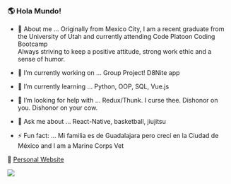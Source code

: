 ### 🌎 Hola Mundo! 
 
- 🦒 About me ...  Originally from Mexico City, I am a recent graduate from the University of Utah and currently attending Code Platoon Coding Bootcamp<br/>
                   Always striving to keep a positive attitude, strong work ethic and a sense of humor.
                   
- 🔭 I’m currently working on ...  Group Project! D8Nite app
- 🌱 I’m currently learning ...    Python, OOP, SQL, Vue.js
- 🤔 I’m looking for help with ... Redux/Thunk. I curse thee. Dishonor on you. Dishonor on your cow.
- 💬 Ask me about ...              React-Native, basketball, jiujitsu  
- ⚡ Fun fact: ...                  Mi familia es de Guadalajara pero crecí en la Ciudad de México and I am a Marine Corps Vet 

🦒 [Personal Website](https://giraffecoder.com) <br/>


<a href="https://www.linkedin.com/in/cristian-baeza-1229b5126/">
    <img src="https://img.shields.io/badge/linkedin-%230077B5.svg?&style=for-the-badge&logo=linkedin&logoColor=white" />
  </a>
  
  
<!--
**Cristian-Baeza/Cristian-Baeza** is a ✨ _special_ ✨ repository because its `README.md` (this file) appears on your GitHub profile.

-->
